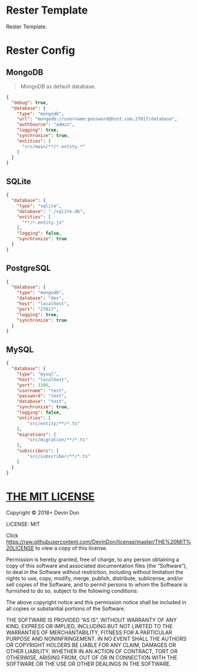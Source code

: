 # Rester Template

Rester Template.

# Rester Config

## MongoDB

> MongoDB as default database.

```json
{
  "debug": true,
  "database": {
    "type": "mongodb",
    "url": "mongodb://username:password@host.com:27017/database",
    "authSource": "admin",
    "logging": true,
    "synchronize": true,
    "entities": [
      "src/main/**/*.entity.*"
    ]
  }
}
```

## SQLite

```json
{
  "database": {
    "type": "sqlite",
    "database": "./sqlite.db",
    "entities": [
      "**/*.entity.js"
    ],
    "logging": false,
    "synchronize": true
  }
}
```

## PostgreSQL

```json
{
  "database": {
    "type": "mongodb",
    "database": "dev",
    "host": "localhost",
    "port": "27017",
    "logging": true,
    "synchronize": true
  }
}
```

## MySQL

```json
{
  "database": {
    "type": "mysql",
    "host": "localhost",
    "port": 3306,
    "username": "test",
    "password": "test",
    "database": "test",
    "synchronize": true,
    "logging": false,
    "entities": [
        "src/entity/**/*.ts"
    ],
    "migrations": [
        "src/migration/**/*.ts"
    ],
    "subscribers": [
        "src/subscriber/**/*.ts"
    ]
  }
}
```

# [THE MIT LICENSE](https://raw.githubusercontent.com/DevinDon/license/master/THE%20MIT%20LICENSE)

Copyright © 2018+ Devin Don

LICENSE: MIT

Click <https://raw.githubusercontent.com/DevinDon/license/master/THE%20MIT%20LICENSE> to view a copy of this license.

Permission is hereby granted, free of charge, to any person obtaining a copy of this software and associated documentation files (the “Software”), to deal in the Software without restriction, including without limitation the rights to use, copy, modify, merge, publish, distribute, sublicense, and/or sell copies of the Software, and to permit persons to whom the Software is furnished to do so, subject to the following conditions:

The above copyright notice and this permission notice shall be included in all copies or substantial portions of the Software.

THE SOFTWARE IS PROVIDED “AS IS”, WITHOUT WARRANTY OF ANY KIND, EXPRESS OR IMPLIED, INCLUDING BUT NOT LIMITED TO THE WARRANTIES OF MERCHANTABILITY, FITNESS FOR A PARTICULAR PURPOSE AND NONINFRINGEMENT. IN NO EVENT SHALL THE AUTHORS OR COPYRIGHT HOLDERS BE LIABLE FOR ANY CLAIM, DAMAGES OR OTHER LIABILITY, WHETHER IN AN ACTION OF CONTRACT, TORT OR OTHERWISE, ARISING FROM, OUT OF OR IN CONNECTION WITH THE SOFTWARE OR THE USE OR OTHER DEALINGS IN THE SOFTWARE.
